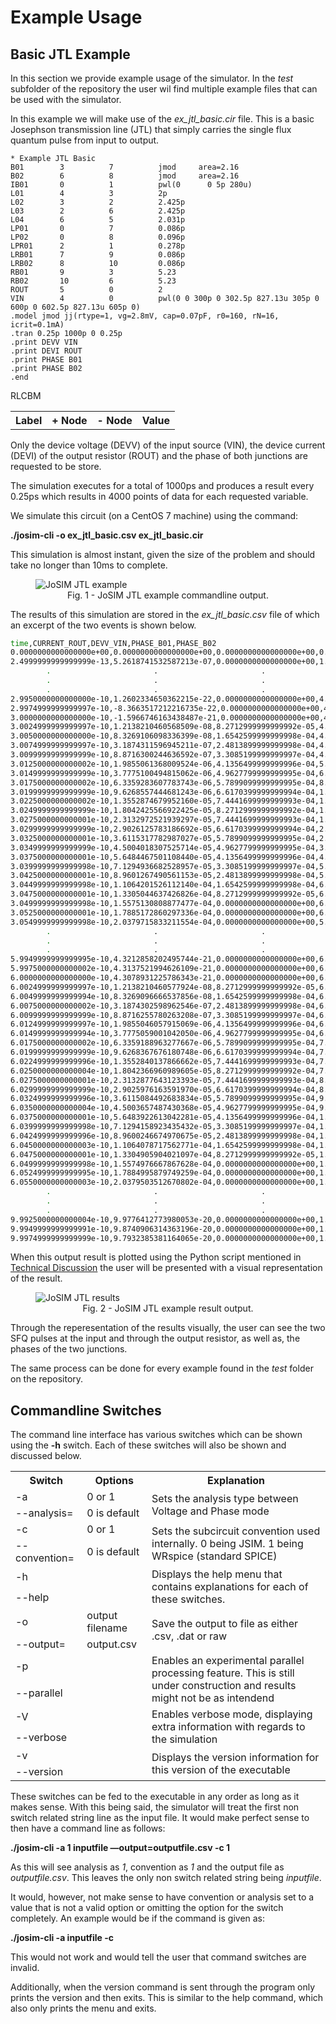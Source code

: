 # Example Usage

## Basic JTL Example

In this section we provide example usage of the simulator. In the *test* subfolder of the repository the user wil find multiple example files that can be used with the simulator.

In this example we will make use of the *ex_jtl_basic.cir* file. This is a basic Josephson transmission line (JTL) that simply carries the single flux quantum pulse from input to output.

~~~
* Example JTL Basic
B01        3          7          jmod     area=2.16
B02        6          8          jmod     area=2.16
IB01       0          1          pwl(0      0 5p 280u)
L01        4          3          2p        
L02        3          2          2.425p    
L03        2          6          2.425p    
L04        6          5          2.031p    
LP01       0          7          0.086p    
LP02       0          8          0.096p    
LPR01      2          1          0.278p    
LRB01      7          9          0.086p    
LRB02      8          10         0.086p    
RB01       9          3          5.23      
RB02       10         6          5.23      
ROUT       5          0          2         
VIN        4          0          pwl(0 0 300p 0 302.5p 827.13u 305p 0 600p 0 602.5p 827.13u 605p 0)
.model jmod jj(rtype=1, vg=2.8mV, cap=0.07pF, r0=160, rN=16, icrit=0.1mA)
.tran 0.25p 1000p 0 0.25p
.print DEVV VIN
.print DEVI ROUT
.print PHASE B01
.print PHASE B02
.end
~~~

<table>
  <th>Label</th><th>+ Node</th><th>- Node</th><th>Value</th>
  <tr>R</tr>
  <tr>L</tr>
  <tr>C</tr>
  <tr>B</tr>
  <tr>M</tr>
  <tr></tr>
</table>

Only the device voltage (DEVV) of the input source (VIN), the device current (DEVI) of the output resistor (ROUT) and the phase of both junctions are requested to be store.

The simulation executes for a total of 1000ps and produces a result every 0.25ps which results in 4000 points of data for each requested variable.

We simulate this circuit (on a CentOS 7 machine) using the command:

**./josim-cli -o ex_jtl_basic.csv ex_jtl_basic.cir**

This simulation is almost instant, given the size of the problem and should take no longer than 10ms to complete.

<figure>
	<img src="../img/josim_jtl_ex.png" alt="JoSIM JTL example" class="center">
	<figcaption align="center"> Fig. 1 - JoSIM JTL example commandline output.</figcaption>
</figure>

The results of this simulation are stored in the *ex_jtl_basic.csv* file of which an excerpt of the two events is shown below.

```bash
time,CURRENT_ROUT,DEVV_VIN,PHASE_B01,PHASE_B02
0.0000000000000000e+00,0.0000000000000000e+00,0.0000000000000000e+00,0.0000000000000000e+00,0.0000000000000000e+00
2.4999999999999999e-13,5.2618741532587213e-07,0.0000000000000000e+00,1.7590417807527424e-03,1.7625663594260056e-03
		.						.						.						.						.
		.						.						.						.						.
		.						.						.						.						.
2.9950000000000000e-10,1.2602334650362215e-22,0.0000000000000000e+00,4.0463239580396271e-01,6.1557778681614406e-01
2.9974999999999997e-10,-8.3663517212216735e-22,0.0000000000000000e+00,4.0463239580396271e-01,6.1557778681614406e-01
3.0000000000000000e-10,-1.5966746163438487e-21,0.0000000000000000e+00,4.0463239580396271e-01,6.1557778681614406e-01
3.0024999999999997e-10,1.2138210460568509e-08,8.2712999999999992e-05,4.0588849169065189e-01,6.1561844609608551e-01
3.0050000000000000e-10,8.3269106098336399e-08,1.6542599999999998e-04,4.1373721572716365e-01,6.1593850563537267e-01
3.0074999999999997e-10,3.1874311596945211e-07,2.4813899999999998e-04,4.3783030030526732e-01,6.1722434414431326e-01
3.0099999999999999e-10,8.8716300244636592e-07,3.3085199999999997e-04,4.8814712164259011e-01,6.2078477555864586e-01
3.0125000000000002e-10,1.9855061368009524e-06,4.1356499999999996e-04,5.7113817950274370e-01,6.2846436865880417e-01
3.0149999999999999e-10,3.7775100494815062e-06,4.9627799999999995e-04,6.8883988431911958e-01,6.4225058535926782e-01
3.0175000000000002e-10,6.3359283607783743e-06,5.7899099999999995e-04,8.4054979432033217e-01,6.6376618522513120e-01
3.0199999999999999e-10,9.6268557444681243e-06,6.6170399999999994e-04,1.0258326634823722e+00,6.9395688283705226e-01
3.0225000000000002e-10,1.3552874679952160e-05,7.4441699999999993e-04,1.2475669537636640e+00,7.3318675289877544e-01
3.0249999999999999e-10,1.8042425566922425e-05,8.2712999999999992e-04,1.5144772973301901e+00,7.8175014313659197e-01
3.0275000000000001e-10,2.3132972521939297e-05,7.4441699999999993e-04,1.8411678233070754e+00,8.4057341009994713e-01
3.0299999999999999e-10,2.9026125783186692e-05,6.6170399999999994e-04,2.2453378998772728e+00,9.1179088131163233e-01
3.0325000000000001e-10,3.6115317782987027e-05,5.7899099999999995e-04,2.7485987257643534e+00,9.9913706309331773e-01
3.0349999999999999e-10,4.5004018307525714e-05,4.9627799999999995e-04,3.3796783185915840e+00,1.1083683692206756e+00
3.0375000000000001e-10,5.6484467501108440e-05,4.1356499999999996e-04,4.1592025708753528e+00,1.2477159562171136e+00
3.0399999999999998e-10,7.1294936682528957e-05,3.3085199999999997e-04,5.0434512532682056e+00,1.4274416884444263e+00
3.0425000000000001e-10,8.9601267490561153e-05,2.4813899999999998e-04,5.8716978821424979e+00,1.6569226427300268e+00
3.0449999999999998e-10,1.1064201526112140e-04,1.6542599999999998e-04,6.4323756562633472e+00,1.9399189619742534e+00
3.0475000000000001e-10,1.3305044637426826e-04,8.2712999999999992e-05,6.6189208102948909e+00,2.2725986145252426e+00
3.0499999999999998e-10,1.5575130808877477e-04,0.0000000000000000e+00,6.4943549761561137e+00,2.6479927374623258e+00
3.0525000000000001e-10,1.7885172860297336e-04,0.0000000000000000e+00,6.2272567013493418e+00,3.0641714808700860e+00
3.0549999999999998e-10,2.0379715833211554e-04,0.0000000000000000e+00,5.9948045018496323e+00,3.5290571354520934e+00
		.						.						.						.						.
		.						.						.						.						.
		.						.						.						.						.
5.9949999999999995e-10,4.3212858202495744e-21,0.0000000000000000e+00,6.6878072510727549e+00,6.8987600821376667e+00
5.9975000000000002e-10,4.3137521994626109e-21,0.0000000000000000e+00,6.6878072510727549e+00,6.8987600821376667e+00
6.0000000000000000e-10,4.3078931225786343e-21,0.0000000000000000e+00,6.6878072510727549e+00,6.8987600821376667e+00
6.0024999999999997e-10,1.2138210460577924e-08,8.2712999999999992e-05,6.6890633469594443e+00,6.8988007414176078e+00
6.0049999999999994e-10,8.3269096666537856e-08,1.6542599999999998e-04,6.6969120695472864e+00,6.8991208009145337e+00
6.0075000000000002e-10,3.1874302598962546e-07,2.4813899999999998e-04,6.7210051436437208e+00,6.9004066390118268e+00
6.0099999999999999e-10,8.8716255780263208e-07,3.3085199999999997e-04,6.7713219264319413e+00,6.9039670683967049e+00
6.0124999999999997e-10,1.9855046057915069e-06,4.1356499999999996e-04,6.8543128850350286e+00,6.9116466546674440e+00
6.0149999999999994e-10,3.7775059001042050e-06,4.9627799999999995e-04,6.9720143838434145e+00,6.9254328535762175e+00
6.0175000000000002e-10,6.3359188963277667e-06,5.7899099999999995e-04,7.1237239212106864e+00,6.9469484148633018e+00
6.0199999999999999e-10,9.6268367676180748e-06,6.6170399999999994e-04,7.3090061730293270e+00,6.9771390393488719e+00
6.0224999999999996e-10,1.3552840137866662e-05,7.4441699999999993e-04,7.5307394915059733e+00,7.0163687836318234e+00
6.0250000000000004e-10,1.8042366960989605e-05,8.2712999999999992e-04,7.7976483370788721e+00,7.0649319712733414e+00
6.0275000000000001e-10,2.3132877643123393e-05,7.4441699999999993e-04,8.1243365485310051e+00,7.1237549237784270e+00
6.0299999999999999e-10,2.9025976163591970e-05,6.6170399999999994e-04,8.5285030132858992e+00,7.1949719126817717e+00
6.0324999999999996e-10,3.6115084492683834e-05,5.7899099999999995e-04,9.0317582599489015e+00,7.2823173512317032e+00
6.0350000000000004e-10,4.5003657487430368e-05,4.9627799999999995e-04,9.6628298406009119e+00,7.3915475072422705e+00
6.0375000000000001e-10,5.6483922613042281e-05,4.1356499999999996e-04,1.0442344928918883e+01,7.5308933521128347e+00
6.0399999999999998e-10,7.1294158923435432e-05,3.3085199999999997e-04,1.1326588459213040e+01,7.7106166231913225e+00
6.0424999999999996e-10,8.9600246674970675e-05,2.4813899999999998e-04,1.2154840250727050e+01,7.9400944882309208e+00
6.0450000000000003e-10,1.1064078717562771e-04,1.6542599999999998e-04,1.2715533169224782e+01,8.2230874188094543e+00
6.0475000000000001e-10,1.3304905904021097e-04,8.2712999999999992e-05,1.2902095586396108e+01,8.5557636754469328e+00
6.0499999999999998e-10,1.5574976667867628e-04,0.0000000000000000e+00,1.2777541168233270e+01,8.9311543029884017e+00
6.0524999999999995e-10,1.7884995879749259e-04,0.0000000000000000e+00,1.2510445228968999e+01,9.3473289350035067e+00
6.0550000000000003e-10,2.0379503512670802e-04,0.0000000000000000e+00,1.2277987682825806e+01,9.8122093480792216e+00
		.						.						.						.						.
		.						.						.						.						.
		.						.						.						.						.
9.9925000000000004e-10,9.9776412773980053e-20,0.0000000000000000e+00,1.2970982106365490e+01,1.3181942377470081e+01
9.9949999999999991e-10,9.8740906314363196e-20,0.0000000000000000e+00,1.2970982106365490e+01,1.3181942377470081e+01
9.9974999999999999e-10,9.7932385381164065e-20,0.0000000000000000e+00,1.2970982106365490e+01,1.3181942377470081e+01

```

When this output result is plotted using the Python script mentioned in [Technical Discussion](tech_disc.md) the user will be presented with a visual representation of the result.

<figure>
	<img src="../img/ex_jtl_result.pdf" alt="JoSIM JTL results" class="center">
	<figcaption align="center"> Fig. 2 - JoSIM JTL example result output.</figcaption>
</figure>

Through the reperesentation of the results visually, the user can see the two SFQ pulses at the input and through the output resistor, as well as, the phases of the two junctions.

The same process can be done for every example found in the *test* folder on the repository.

## Commandline Switches

The command line interface has various switches which can be shown using the **-h** switch. Each of these switches will also be shown and discussed below.

<table>
  <tr>
    <th>Switch</th><th>Options</th><th>Explanation</th>
  </tr>
  <tr>
    <td>-a</td><td>0 or 1</td><td rowspan="2">Sets the analysis type between Voltage and Phase mode</td>
  </tr>
  <tr>
    <td>--analysis=</td><td>0 is default</td>
  </tr>
  <tr>
    <td>-c</td><td>0 or 1</td><td rowspan="2">Sets the subcircuit convention used internally. 0 being JSIM. 1 being WRspice (standard SPICE)</td>
  </tr>
  <tr>
  	<td>--convention=</td><td>0 is default</td>
  </tr>
  <tr>
    <td>-h</td><td></td><td rowspan="2">Displays the help menu that contains explanations for each of these switches.</td>
  </tr>
  <tr>
    <td>--help</td><td></td>
  </tr>
  <tr>
    <td>-o</td><td>output filename</td><td rowspan="2">Save the output to file as either .csv, .dat or raw</td>
  </tr>
  <tr>
    <td>--output=</td><td>output.csv</td>
  </tr>
  <tr>
    <td>-p</td><td></td><td rowspan="2">Enables an experimental parallel processing feature. This is still under construction and results might not be as intendend</td>
  </tr>
  <tr>
    <td>--parallel</td><td></td>
  </tr>
  <tr>
    <td>-V</td><td></td><td rowspan="2">Enables verbose mode, displaying extra information with regards to the simulation</td>
  </tr>
  <tr>
    <td>--verbose</td><td></td>
  </tr>
  <tr>
    <td>-v</td><td></td><td rowspan="2">Displays the version information for this version of the executable</td>
  </tr>
  <tr>
    <td>--version</td><td></td>
  </tr>
</table>

These switches can be fed to the executable in any order as long as it makes sense. With this being said, the simulator will treat the first non switch related string line as the input file. It would make perfect sense to then have a command line as follows:

**./josim-cli -a 1 inputfile —output=outputfile.csv -c 1**

As this will see analysis as *1*, convention as *1* and the output file as *outputfile.csv*. This leaves the only non switch related string being *inputfile*. 

It would, however, not make sense to have convention or analysis set to a value that is not a valid option or omitting the option for the switch completely. An example would be if the command is given as:

**./josim-cli -a inputfile -c**

This would not work and would tell the user that command switches are invalid.

Additionally, when the version command is sent through the program only prints the version and then exits. This is similar to the help command, which also only prints the menu and exits.

<style>
.center {
    display: block;
    margin: 0 auto;
}
</style>